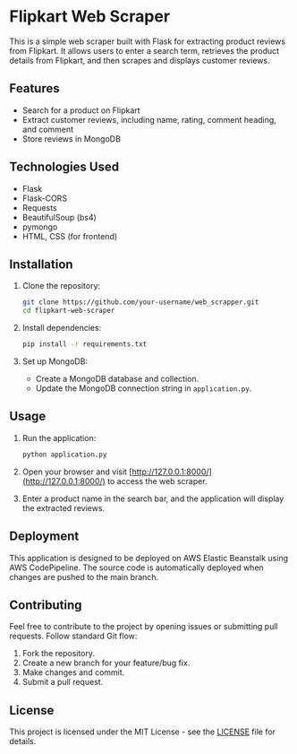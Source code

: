 # Flipkart Web Scraper

This is a simple web scraper built with Flask for extracting product reviews from Flipkart. It allows users to enter a search term, retrieves the product details from Flipkart, and then scrapes and displays customer reviews.

## Features

- Search for a product on Flipkart
- Extract customer reviews, including name, rating, comment heading, and comment
- Store reviews in MongoDB

## Technologies Used

- Flask
- Flask-CORS
- Requests
- BeautifulSoup (bs4)
- pymongo
- HTML, CSS (for frontend)

## Installation

1. Clone the repository:

    ```bash
    git clone https://github.com/your-username/web_scrapper.git
    cd flipkart-web-scraper
    ```

2. Install dependencies:

    ```bash
    pip install -r requirements.txt
    ```

3. Set up MongoDB:

    - Create a MongoDB database and collection.
    - Update the MongoDB connection string in `application.py`.

## Usage

1. Run the application:

    ```bash
    python application.py
    ```

2. Open your browser and visit [http://127.0.0.1:8000/](http://127.0.0.1:8000/) to access the web scraper.

3. Enter a product name in the search bar, and the application will display the extracted reviews.

## Deployment

This application is designed to be deployed on AWS Elastic Beanstalk using AWS CodePipeline. The source code is automatically deployed when changes are pushed to the main branch.

## Contributing

Feel free to contribute to the project by opening issues or submitting pull requests. Follow standard Git flow:

1. Fork the repository.
2. Create a new branch for your feature/bug fix.
3. Make changes and commit.
4. Submit a pull request.

## License

This project is licensed under the MIT License - see the [LICENSE](LICENSE) file for details.
